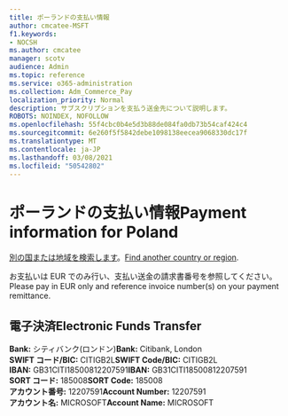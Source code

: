 ```yaml
---
title: ポーランドの支払い情報
author: cmcatee-MSFT
f1.keywords:
- NOCSH
ms.author: cmcatee
manager: scotv
audience: Admin
ms.topic: reference
ms.service: o365-administration
ms.collection: Adm_Commerce_Pay
localization_priority: Normal
description: サブスクリプションを支払う送金先について説明します。
ROBOTS: NOINDEX, NOFOLLOW
ms.openlocfilehash: 55f4cbc0b4e5d3b88de084fa0db73b54caf424c4
ms.sourcegitcommit: 6e260f5f5842debe1098138eecea9068330dc17f
ms.translationtype: MT
ms.contentlocale: ja-JP
ms.lasthandoff: 03/08/2021
ms.locfileid: "50542802"
---
```

# <a name="payment-information-for-poland"></a><span data-ttu-id="223c7-103">ポーランドの支払い情報</span><span class="sxs-lookup"><span data-stu-id="223c7-103">Payment information for Poland</span></span>

<span data-ttu-id="223c7-104">[別の国または地域を検索します](../billing-and-payments/pay-for-your-subscription.md)。</span><span class="sxs-lookup"><span data-stu-id="223c7-104">[Find another country or region](../billing-and-payments/pay-for-your-subscription.md).</span></span>

<span data-ttu-id="223c7-105">お支払いは EUR でのみ行い、支払い送金の請求書番号を参照してください。</span><span class="sxs-lookup"><span data-stu-id="223c7-105">Please pay in EUR only and reference invoice number(s) on your payment remittance.</span></span>

## <a name="electronic-funds-transfer"></a><span data-ttu-id="223c7-106">電子決済</span><span class="sxs-lookup"><span data-stu-id="223c7-106">Electronic Funds Transfer</span></span>

<span data-ttu-id="223c7-107">**Bank:** シティバンク(ロンドン)</span><span class="sxs-lookup"><span data-stu-id="223c7-107">**Bank:** Citibank, London</span></span>  
<span data-ttu-id="223c7-108">**SWIFT コード/BIC:** CITIGB2L</span><span class="sxs-lookup"><span data-stu-id="223c7-108">**SWIFT Code/BIC:** CITIGB2L</span></span>  
<span data-ttu-id="223c7-109">**IBAN:** GB31CITI18500812207591</span><span class="sxs-lookup"><span data-stu-id="223c7-109">**IBAN:** GB31CITI18500812207591</span></span>  
<span data-ttu-id="223c7-110">**SORT コード:** 185008</span><span class="sxs-lookup"><span data-stu-id="223c7-110">**SORT Code:** 185008</span></span>  
<span data-ttu-id="223c7-111">**アカウント番号:** 12207591</span><span class="sxs-lookup"><span data-stu-id="223c7-111">**Account Number:** 12207591</span></span>  
<span data-ttu-id="223c7-112">**アカウント名:** MICROSOFT</span><span class="sxs-lookup"><span data-stu-id="223c7-112">**Account Name:** MICROSOFT</span></span>